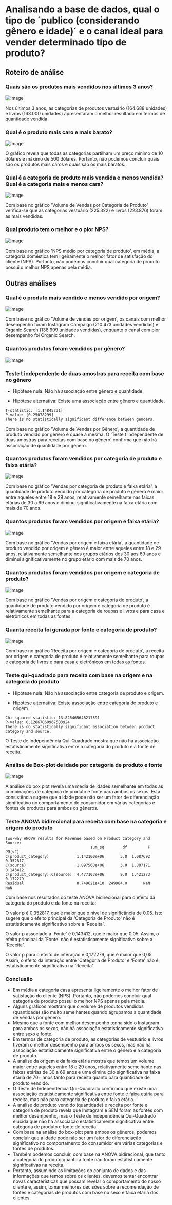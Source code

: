 # Analisando a base de dados, qual o tipo de ´publico (considerando gênero e idade)´ e o canal ideal para vender determinado tipo de produto?

## Roteiro de análise

### Quais são os produtos mais vendidos nos últimos 3 anos?

![image](https://github.com/mathewsrc/matheus-ribeiro-cerqueira/assets/94936606/0fbbfb77-6312-4b9b-8289-7e6d669cff16)

Nos últimos 3 anos, as categorias de produtos vestuário (164.688 unidades) e livros (163.000 unidades) apresentaram o melhor resultado em termos de quantidade vendida.

### Qual é o produto mais caro e mais barato?

![image](https://github.com/mathewsrc/matheus-ribeiro-cerqueira/assets/94936606/c75a1b8b-29f0-4fe3-b135-3726f4dcb888)

O gráfico revela que todas as categorias partilham um preço mínimo de 10 dólares e máximo de 500 dólares. Portanto, não podemos concluir quais são os produtos mais caros e quais são os mais baratos.

### Qual é a categoria de produto mais vendida e menos vendida? Qual é a categoria mais e menos cara?

![image](https://github.com/mathewsrc/matheus-ribeiro-cerqueira/assets/94936606/d39bffce-ea45-4034-829c-b7d1b752d6cf)

Com base no gráfico 'Volume de Vendas por Categoria de Produto' verifica-se que as categorias vestuário (225.322) e livros (223.876) foram as mais vendidas.

### Qual produto tem o melhor e o pior NPS?

![image](https://github.com/mathewsrc/matheus-ribeiro-cerqueira/assets/94936606/adc46d95-1bce-4f4c-8612-4aca042fab5d)

Com base no gráfico 'NPS médio por categoria de produto', em média, a categoria doméstica tem ligeiramente o melhor fator de satisfação do cliente (NPS). 
Portanto, não podemos concluir qual categoria de produto possui o melhor NPS apenas pela média.

## Outras análises

### Qual é o produto mais vendido e menos vendido por origem?

![image](https://github.com/mathewsrc/matheus-ribeiro-cerqueira/assets/94936606/7723d71a-bc60-4748-a844-6c99514a18b2)

Com base no gráfico 'Volume de vendas por origem', os canais com melhor desempenho foram Instagram Campaign (210.473 unidades vendidas)
e Organic Search (138.999 unidades vendidas), enquanto o canal com pior desempenho foi Organic Search.

### Quantos produtos foram vendidos por gênero?

![image](https://github.com/mathewsrc/matheus-ribeiro-cerqueira/assets/94936606/b221b8af-0ef6-41d1-8c39-607fab99dae8)

### Teste t independente de duas amostras para receita com base no gênero

- Hipótese nula: Não há associação entre gênero e quantidade.

- Hipótese alternativa: Existe uma associação entre gênero e quantidade.

```
T-statistic: [1.14845231]
P-value: [0.25078299]
There is no statistically significant difference between genders.
```

Com base no gráfico 'Volume de Vendas por Gênero', a quantidade de produto vendido por gênero é quase a mesma. O 'Teste t independente 
de duas amostras para receitas com base no gênero' confirma que não há associação de quantidade por gênero.

### Quantos produtos foram vendidos por categoria de produto e faixa etária?

![image](https://github.com/mathewsrc/matheus-ribeiro-cerqueira/assets/94936606/43a3f391-004b-436d-a170-7a4dcdbdaa26)

Com base no gráfico 'Vendas por categoria de produto e faixa etária', a quantidade de produto vendido por categoria de produto e gênero é 
maior entre aqueles entre 18 e 29 anos, relativamente semelhante nas faixas etárias de 30 a 69 anos e diminui significativamente na
faixa etária com mais de 70 anos.

### Quantos produtos foram vendidos por origem e faixa etária?

![image](https://github.com/mathewsrc/matheus-ribeiro-cerqueira/assets/94936606/1721e163-0858-4478-91df-2a96fe38bba0)

Com base no gráfico 'Vendas por origem e faixa etária', a quantidade de produto vendido por origem e gênero é maior entre aqueles entre 18 e 29 anos, 
relativamente semelhante nos grupos etários dos 30 aos 69 anos e diminui significativamente no grupo etário com mais de 70 anos.

### Quantos produtos foram vendidos por origem e categoria de produto?

![image](https://github.com/mathewsrc/matheus-ribeiro-cerqueira/assets/94936606/b517cbcf-0af0-4561-89d7-9d86ddaaeab8)

Com base no gráfico 'Vendas por origem e categoria de produto', a quantidade de produto vendido por origem e categoria de produto é relativamente 
semelhante para a categoria de roupas e livros e para casa e eletrônicos em todas as fontes.

### Quanta receita foi gerada por fonte e categoria de produto?

![image](https://github.com/mathewsrc/matheus-ribeiro-cerqueira/assets/94936606/f5c560c4-422d-4010-b1cf-c66718acd95e)

Com base no gráfico 'Receita por origem e categoria de produto', a receita por origem e categoria de produto é relativamente semelhante para roupas
e categoria de livros e para casa e eletrônicos em todas as fontes.

### Teste qui-quadrado para receita com base na origem e na categoria do produto

- Hipótese nula: Não há associação entre categoria de produto e origem.

- Hipótese alternativa: Existe associação entre categoria de produto e origem.

```
Chi-squared statistic: 13.825465648217591
P-value: 0.12867060967583924
There is no statistically significant association between product category and source.
```

O Teste de Independência Qui-Quadrado mostra que não há associação estatisticamente significativa entre a categoria do produto e a fonte de receita.


### Análise de Box-plot de idade por categoria de produto e fonte

![image](https://github.com/mathewsrc/matheus-ribeiro-cerqueira/assets/94936606/54f8b55e-f743-48e9-b16c-5ab753b71c0c)

A análise do box plot revela uma média de idades semelhante em todas as combinações de categoria de produto e fonte para ambos os sexos. Esta consistência sugere
que a idade pode não ser um fator de diferenciação significativo no comportamento do consumidor em várias categorias e fontes de produtos para ambos os gêneros.

### Teste ANOVA bidirecional para receita com base na categoria e origem do produto

```
Two-way ANOVA results for Revenue based on Product Category and Source:
                                     sum_sq        df         F    PR(>F)
C(product_category)            1.142100e+06       3.0  1.087692  0.352817
C(source)                      1.897568e+06       3.0  1.807171  0.143412
C(product_category):C(source)  4.477103e+06       9.0  1.421273  0.172279
Residual                       8.749621e+10  249984.0       NaN       NaN
```

Com base nos resultados do teste ANOVA bidirecional para o efeito da categoria do produto e da fonte na receita:

O valor p é 0,352817, que é maior que o nível de significância de 0,05. Isto sugere que o efeito principal da 'Categoria de Produto' não é estatisticamente
significativo sobre a 'Receita'.

O valor p associado a 'Fonte' é 0,143412, que é maior que 0,05. Assim, o efeito principal da ´Fonte` não é estatisticamente significativo sobre a 'Receita'.

O valor p para o efeito de interação é 0,172279, que é maior que 0,05. Assim, o efeito da interação entre 'Categoria de Produto' e 'Fonte' 
não é estatisticamente significativo na 'Receita'.


### Conclusão

- Em média a categoria casa apresenta ligeiramente o melhor fator de satisfação do cliente (NPS). Portanto, não podemos concluir qual categoria de
  produto possui o melhor NPS apenas pela média.
- Alguns gráficos mostram que o volume de produtos vendidos (quantidade) são muito semelhantes quando agrupamos a quantidade de vendas por gênero.
- Mesmo que a fonte com melhor desempenho tenha sido o Instagram para ambos os sexos, não há associação estatisticamente significativa entre sexo e fonte.
- Em termos de categoria de produto, as categorias de vestuário e livros tiveram o melhor desempenho para ambos os sexos, mas não há associação
  estatisticamente significativa entre o gênero e a categoria de produto.
- A análise da origem e da faixa etária mostra que temos um volume maior entre aqueles entre 18 e 29 anos, relativamente semelhante nas faixas
  etárias de 30 a 69 anos e uma diminuição significativa na faixa etária de 70+ anos tanto para receita quanto para quantidade de produto vendido.
- O Teste de Independência Qui-Quadrado confirmou que existe uma associação estatisticamente significativa entre fonte e faixa etária para receita,
  mas não para categoria de produto e faixa etária.
- A análise do produto vendido (quantidade) e receita por fonte e categoria de produto revela que Instagram e SEM foram as fontes com melhor desempenho,
  mas o Teste de Independência Qui-Quadrado elucida que não há associação estatisticamente significativa entre categoria de produto e fonte de receita .
- Com base na análise do box-plot para ambos os gêneros, podemos concluir que a idade pode não ser um fator de diferenciação significativo no
  comportamento do consumidor em várias categorias e fontes de produtos.
- Também podemos concluir, com base na ANOVA bidirecional, que tanto a categoria do produto quanto a fonte não foram estatisticamente significativas na receita.
- Portanto, assumindo as limitações do conjunto de dados e das informações que temos sobre os clientes, devemos tentar encontrar novas
  características que possam revelar o comportamento do nosso cliente e, assim, tomar melhores decisões sobre a recomendação de fontes e
  categorias de produtos com base no sexo e faixa etária dos clientes.
